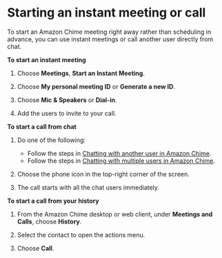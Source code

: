 # Starting an instant meeting or call<a name="start-call"></a>

To start an Amazon Chime meeting right away rather than scheduling in advance, you can use instant meetings or call another user directly from chat\.

**To start an instant meeting**

1. Choose **Meetings**, **Start an Instant Meeting**\.

1. Choose **My personal meeting ID** or **Generate a new ID**\.

1. Choose **Mic & Speakers** or **Dial\-in**\.

1. Add the users to invite to your call\.

**To start a call from chat**

1. Do one of the following:
   + Follow the steps in [Chatting with another user in Amazon Chime](direct-chat.md)\.
   + Follow the steps in [Chatting with multiple users in Amazon Chime](group-chat.md)\.

1. Choose the phone icon in the top\-right corner of the screen\.

1. The call starts with all the chat users immediately\.

**To start a call from your history**

1. From the Amazon Chime desktop or web client, under **Meetings and Calls**, choose **History**\.

1. Select the contact to open the actions menu\.

1. Choose **Call**\.